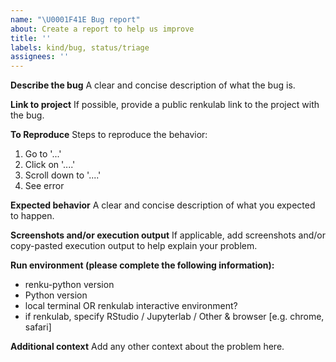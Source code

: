 ```yaml
---
name: "\U0001F41E Bug report"
about: Create a report to help us improve
title: ''
labels: kind/bug, status/triage
assignees: ''
---
```


<!-- Note: for support questions, please use our discourse (https://renku.discourse.group/) -->

**Describe the bug**
A clear and concise description of what the bug is.

**Link to project**
If possible, provide a public renkulab link to the project with the bug.

**To Reproduce**
Steps to reproduce the behavior:
1. Go to '...'
2. Click on '....'
3. Scroll down to '....'
4. See error

**Expected behavior**
A clear and concise description of what you expected to happen.

**Screenshots and/or execution output**
If applicable, add screenshots and/or copy-pasted execution output to help explain your problem.

**Run environment (please complete the following information):**
 - renku-python version
 - Python version
 - local terminal OR renkulab interactive environment?
 - if renkulab, specify RStudio / Jupyterlab / Other & browser [e.g. chrome, safari]

**Additional context**
Add any other context about the problem here.

